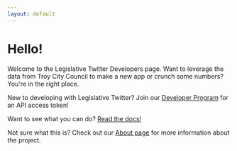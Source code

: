 ```yaml
---
layout: default
---
```


# Hello!

Welcome to the Legislative Twitter Developers page. Want to leverage the data
from Troy City Council to make a new app or crunch some numbers? You're in the
right place.

New to developing with Legislative Twitter? Join our [Developer Program](program)
for an API access token!

Want to see what you can do? [Read the docs!](api)

Not sure what this is? Check out our [About page](about) for more information
about the project.